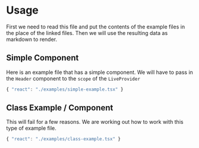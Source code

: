 # Usage

First we need to read this file and put the contents of the example files in the place of the linked files. Then we will use the resulting data as markdown to render.

## Simple Component

Here is an example file that has a simple component. We will have to pass in the `Header` component to the `scope` of the `LiveProvider`

```jsx
{ "react": "./examples/simple-example.tsx" }
```

## Class Example / Component

This will fail for a few reasons. We are working out how to work with this type of example file.

```jsx
{ "react": "./examples/class-example.tsx" }
```
